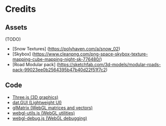 # Credits

## Assets

(TODO)
- [Snow Textures] (https://polyhaven.com/a/snow_02)
- [Skybox] (https://www.cleanpng.com/png-space-skybox-texture-mapping-cube-mapping-night-sk-776480/)
- [Road Modular pack] (https://sketchfab.com/3d-models/modular-roads-pack-99023ee0b2564395b47b40d22f51f7c2)

## Code

- [Three.js (3D graphics)](https://github.com/mrdoob/three.js/)
- [dat.GUI (Lightweight UI)](https://github.com/dataarts/dat.gui)
- [glMatrix (WebGL matrices and vectors)](https://github.com/toji/gl-matrix)
- [webgl-utils.js (WebGL utilities)](https://github.com/toji/webgl-utils)
- [webgl-debug.js (WebGL debugging)](https://github.com/KhronosGroup/WebGLDeveloperTools)
